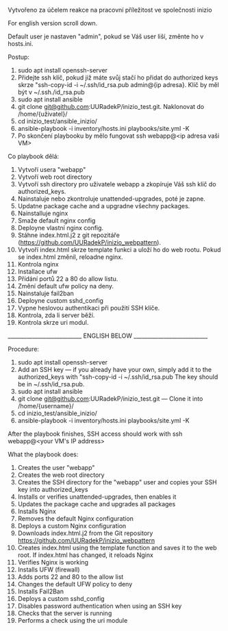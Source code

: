 Vytvořeno za účelem reakce na pracovní příležitost ve společnosti inizio

For english version scroll down.

Default user je nastaven "admin", pokud se Váš user liší, změnte ho v hosts.ini.

Postup:
1. sudo apt install openssh-server
2. Přidejte ssh klíč, pokud již máte svůj stačí ho přidat do authorized keys skrze "ssh-copy-id -i ~/.ssh/id_rsa.pub admin@{ip adresa}. Klíč by měl být v ~/.ssh./id_rsa.pub 
3. sudo apt install ansible
4. git clone git@github.com:UURadekP/inizio_test.git. Naklonovat do /home/{uživatel}/
5. cd inizio_test/ansible_inizio/
6. ansible-playbook -i inventory/hosts.ini playbooks/site.yml -K
7. Po skončení playbooku by mělo fungovat ssh webapp@<ip adresa vaši VM>

Co playbook dělá:
1. Vytvoří usera "webapp"
2. Vytvoří web root directory
3. Vytvoří ssh directory pro uživatele webapp a zkopíruje Váš ssh klíč do authorized_keys.
4. Nainstaluje nebo zkontroluje unattended-upgrades, poté je zapne.
5. Updatne package cache and a upgradne všechny packages.
6. Nainstalluje nginx
7. Smaže default nginx config
8. Deployne vlastní nginx config.
9. Stáhne index.html.j2 z git repozitáře (https://github.com/UURadekP/inizio_webpattern).
10. Vytvoří index.html skrze template funkci a uloží ho do web rootu. Pokud se index.html změnil, reloadne nginx.
11. Kontrola nginx
12. Installace ufw
13. Přídání portů 22 a 80 do allow listu.
14. Změní default ufw policy na deny.
15. Nainstaluje fail2ban
16. Deployne custom sshd_config
17. Vypne heslovou authentikaci při použití SSH klíče.
18. Kontrola, zda li server běží.
19. Kontrola skrze uri modul.

___________________________ ENGLISH BELOW ___________________________

Procedure:
1. sudo apt install openssh-server
2. Add an SSH key — if you already have your own, simply add it to the authorized_keys with "ssh-copy-id -i ~/.ssh/id_rsa.pub The key should be in ~/.ssh/id_rsa.pub.
3. sudo apt install ansible
4. git clone git@github.com:UURadekP/inizio_test.git — Clone it into /home/{username}/
5. cd inizio_test/ansible_inizio/
6. ansible-playbook -i inventory/hosts.ini playbooks/site.yml -K
 
After the playbook finishes, SSH access should work with ssh webapp@<your VM's IP address>

What the playbook does:
1. Creates the user "webapp"
2. Creates the web root directory
3. Creates the SSH directory for the "webapp" user and copies your SSH key into authorized_keys
4. Installs or verifies unattended-upgrades, then enables it
5. Updates the package cache and upgrades all packages
6. Installs Nginx
7. Removes the default Nginx configuration
8. Deploys a custom Nginx configuration
9. Downloads index.html.j2 from the Git repository https://github.com/UURadekP/inizio_webpattern
10. Creates index.html using the template function and saves it to the web root. If index.html has changed, it reloads Nginx
11. Verifies Nginx is working
12. Installs UFW (firewall)
13. Adds ports 22 and 80 to the allow list
14. Changes the default UFW policy to deny
15. Installs Fail2Ban
16. Deploys a custom sshd_config
17. Disables password authentication when using an SSH key
18. Checks that the server is running
19. Performs a check using the uri module
